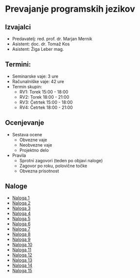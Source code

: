 # Prevajanje programskih jezikov

## Izvajalci

* Predavatelj: red. prof. dr. Marjan Mernik
* Asistent: doc. dr. Tomaž Kos
* Asistent: Žiga Leber mag.

## Termini:

* Seminarske vaje: 3 ure
* Računalniške vaje: 42 ure
* Termin skupin:
  - RV1: Torek 15:00 - 18:00
  - RV2: Torek 18:00 - 21:00
  - RV3: Četrtek 15:00 - 18:00
  - RV4: Četrtek 18:00 - 21:00

## Ocenjevanje

* Sestava ocene
  - Obvezne vaje
  - Neobvezne vaje
  - Projektno delo
* Pravila
  - Sprotni zagovori (teden po objavi naloge)
  - Zagovor po roku, polovične točke
  - Obvezna prisotnost

## Naloge

* [Naloga 1](tasks/task1)
* [Naloga 2](tasks/task2)
* [Naloga 3](tasks/task3)
* [Naloga 4](tasks/task4)
* [Naloga 5](tasks/task5)
* [Naloga 6](tasks/task6)
* [Naloga 7](tasks/task7)
* [Naloga 8](tasks/task8)
* [Naloga 9](tasks/task9)
* [Naloga 10](tasks/task10)
* [Naloga 11](tasks/task11)
* [Naloga 12](tasks/task12)
* [Naloga 13](tasks/task13)
* [Naloga 14](tasks/task14)
* [Naloga 15](tasks/task15)
